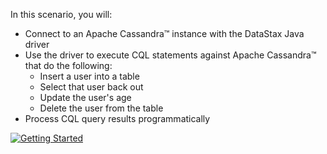 In this scenario, you will:

* Connect to an Apache Cassandra™ instance with the DataStax Java driver
* Use the driver to execute CQL statements against Apache Cassandra™ that do the following:
  * Insert a user into a table
  * Select that user back out
  * Update the user's age
  * Delete the user from the table
* Process CQL query results programmatically

[![Getting Started](http://img.player.vimeo.com/video/369471675/0.jpg)](https://player.vimeo.com/video/369471675 "Getting Started")
